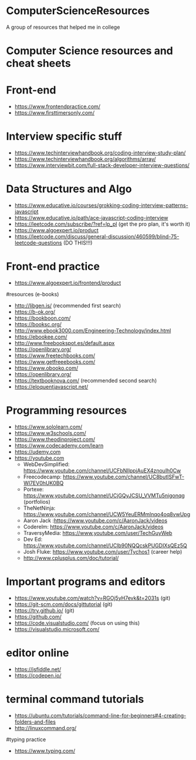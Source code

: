 # ComputerScienceResources
A group of resources that helped me in college
# Computer Science resources and cheat sheets

# Front-end
- https://www.frontendpractice.com/
- https://www.firsttimersonly.com/

# Interview specific stuff
- https://www.techinterviewhandbook.org/coding-interview-study-plan/
- https://www.techinterviewhandbook.org/algorithms/array/
- https://www.interviewbit.com/full-stack-developer-interview-questions/

# Data Structures and Algo
- https://www.educative.io/courses/grokking-coding-interview-patterns-javascript
- https://www.educative.io/path/ace-javascript-coding-interview
- https://leetcode.com/subscribe/?ref=lp_pl (get the pro plan, it's worth it)
- https://www.algoexpert.io/product
- https://leetcode.com/discuss/general-discussion/460599/blind-75-leetcode-questions (DO THIS!!!)

# Front-end practice 
- https://www.algoexpert.io/frontend/product

#resources (e-books) 
- http://libgen.is/ (recommended first search) 
- https://b-ok.org/
- https://bookboon.com/
- https://booksc.org/
- http://www.ebook3000.com/Engineering-Technology/index.html
- https://ebookee.com/
- http://www.freebookspot.es/default.aspx
- https://openlibrary.org/
- https://www.freetechbooks.com/
- https://www.getfreeebooks.com/
- https://www.obooko.com/
- https://openlibrary.org/
- https://textbooknova.com/ (recommended second search) 
- https://eloquentjavascript.net/

# Programming resources
- https://www.sololearn.com/
- https://www.w3schools.com/
- https://www.theodinproject.com/
- https://www.codecademy.com/learn 
- https://udemy.com
- https://youtube.com
    - WebDevSimplified: https://www.youtube.com/channel/UCFbNIlppjAuEX4znoulh0Cw
    - Freecodecamp: https://www.youtube.com/channel/UC8butISFwT-Wl7EV0hUK0BQ
    - Portexe: https://www.youtube.com/channel/UCjGQyJCSU_VVMTu5nigonqg (portfolios)
    - TheNetNinja: https://www.youtube.com/channel/UCW5YeuERMmlnqo4oq8vwUpg
    - Aaron Jack :https://www.youtube.com/c/AaronJack/videos 
    - Coderelm: https://www.youtube.com/c/AaronJack/videos
    - TraversyMedia: https://www.youtube.com/user/TechGuyWeb
    - Dev Ed: https://www.youtube.com/channel/UClb90NQQcskPUGDIXsQEz5Q
    - Josh Fluke: https://www.youtube.com/user/Tychos1 (career help) 
    - http://www.cplusplus.com/doc/tutorial/

# Important programs and editors 
- https://www.youtube.com/watch?v=RGOj5yH7evk&t=2031s (git) 
- https://git-scm.com/docs/gittutorial (git)
- https://try.github.io/ (git) 
- https://github.com/
- https://code.visualstudio.com/ (focus on using this) 
- https://visualstudio.microsoft.com/

# editor online 
- https://jsfiddle.net/
- https://codepen.io/


# terminal command tutorials 
- https://ubuntu.com/tutorials/command-line-for-beginners#4-creating-folders-and-files
- http://linuxcommand.org/


#typing practice 
- https://www.typing.com/
